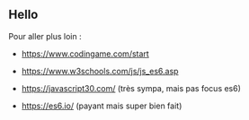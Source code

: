 ## Hello

Pour aller plus loin :

- https://www.codingame.com/start

- https://www.w3schools.com/js/js_es6.asp

- https://javascript30.com/ (très sympa, mais pas focus es6)

- https://es6.io/ (payant mais super bien fait)
